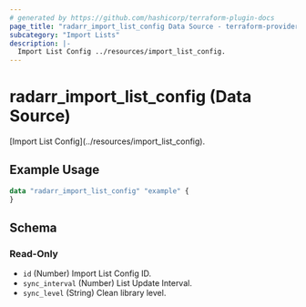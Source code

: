 ```yaml
---
# generated by https://github.com/hashicorp/terraform-plugin-docs
page_title: "radarr_import_list_config Data Source - terraform-provider-radarr"
subcategory: "Import Lists"
description: |-
  Import List Config ../resources/import_list_config.
---
```


# radarr_import_list_config (Data Source)

<!-- subcategory:Import Lists -->[Import List Config](../resources/import_list_config).

## Example Usage

```terraform
data "radarr_import_list_config" "example" {
}
```

<!-- schema generated by tfplugindocs -->
## Schema

### Read-Only

- `id` (Number) Import List Config ID.
- `sync_interval` (Number) List Update Interval.
- `sync_level` (String) Clean library level.



